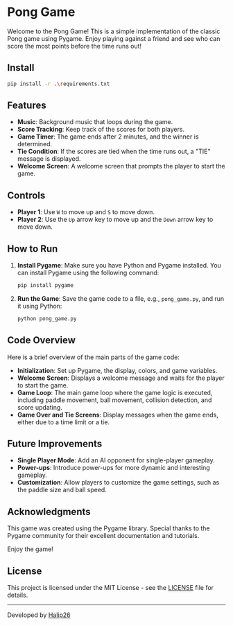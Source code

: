 # Pong Game

Welcome to the Pong Game! This is a simple implementation of the classic Pong game using Pygame. Enjoy playing against a friend and see who can score the most points before the time runs out!

## Install

```bash
pip install -r .\requirements.txt
```

## Features

- **Music**: Background music that loops during the game.
- **Score Tracking**: Keep track of the scores for both players.
- **Game Timer**: The game ends after 2 minutes, and the winner is determined.
- **Tie Condition**: If the scores are tied when the time runs out, a "TIE" message is displayed.
- **Welcome Screen**: A welcome screen that prompts the player to start the game.

## Controls

- **Player 1**: Use `W` to move up and `S` to move down.
- **Player 2**: Use the `Up` arrow key to move up and the `Down` arrow key to move down.

## How to Run

1. **Install Pygame**: Make sure you have Python and Pygame installed. You can install Pygame using the following command:

    ```sh
    pip install pygame
    ```

2. **Run the Game**: Save the game code to a file, e.g., `pong_game.py`, and run it using Python:

    ```sh
    python pong_game.py
    ```

## Code Overview

Here is a brief overview of the main parts of the game code:

- **Initialization**: Set up Pygame, the display, colors, and game variables.
- **Welcome Screen**: Displays a welcome message and waits for the player to start the game.
- **Game Loop**: The main game loop where the game logic is executed, including paddle movement, ball movement, collision detection, and score updating.
- **Game Over and Tie Screens**: Display messages when the game ends, either due to a time limit or a tie.

## Future Improvements

- **Single Player Mode**: Add an AI opponent for single-player gameplay.
- **Power-ups**: Introduce power-ups for more dynamic and interesting gameplay.
- **Customization**: Allow players to customize the game settings, such as the paddle size and ball speed.

## Acknowledgments

This game was created using the Pygame library. Special thanks to the Pygame community for their excellent documentation and tutorials.

Enjoy the game!

## License

This project is licensed under the MIT License - see the [LICENSE](LICENSE) file for details.

---

Developed by [Halip26](https://halip26.github.io/)
